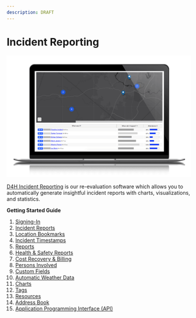 ```yaml
---
description: DRAFT
---
```


# Incident Reporting

![](../../.gitbook/assets/incident-reporting-overview.png)

  
  
[D4H Incident Reporting](https://d4htechnologies.com/incident-reporting) is our re-evaluation software which allows you to automatically generate insightful incident reports with charts, visualizations, and statistics.   
  
  
  
**Getting Started Guide**  
  


1. [Signing-In](https://support.d4h.org/d4h-incident-reporting/signing-in) 
2. [Incident Reports](https://support.d4h.org/d4h-incident-reporting/incident-reports) 
3. [Location Bookmarks](https://support.d4h.org/incidents2/adding-location-bookmarks) 
4. [Incident Timestamps](https://support.d4h.org/d4h-incident-reporting/incident-timestamps) 
5. [Reports](https://support.d4h.org/d4h-incident-reporting/reports3) 
6. [Health & Safety Reports](https://support.d4h.org/d4h-incident-reporting/health-safety-reports) 
7. [Cost Recovery & Billing](https://support.d4h.org/d4h-incident-reporting/cost-recovery-billing) 
8. [Persons Involved](https://support.d4h.org/d4h-incident-reporting/persons-involved) 
9. [Custom Fields](https://support.d4h.org/d4h-incident-reporting/custom-fields2) 
10. [Automatic Weather Data](https://support.d4h.org/d4h-incident-reporting/automatic-weather-data) 
11. [Charts](https://support.d4h.org/d4h-incident-reporting/charts3) 
12. [Tags](https://support.d4h.org/d4h-incident-reporting/tags3) 
13. [Resources](https://support.d4h.org/d4h-incident-reporting/resources) 
14. [Address Book](https://support.d4h.org/d4h-incident-reporting/address-book) 
15. [Application Programming Interface \(API\)](https://support.d4h.org/d4h-incident-reporting/api-access)

